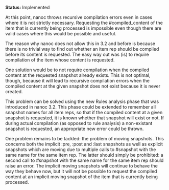 **Status:** Implemented

At this point, nanoc throws recursive compilation errors even in cases where it is not strictly necessary. Requesting the #compiled_content of the item that is currently being processed is impossible even though there are valid cases where this would be possible and useful.

The reason why nanoc does not allow this in 3.2 and before is because there is no trivial way to find out whether an item rep should be compiled before its content is requested. The easy way out was (is) to require compilation of the item whose content is requested.

One solution would be to not require compilation when the compiled content at the requested snapshot already exists. This is not optimal, though, because it will lead to recursive compilation errors when the compiled content at the given snapshot does not exist because it is never created.

This problem can be solved using the new Rules analysis phase that was introduced in nanoc 3.2. This phase could be extended to remember all snapshot names for all item reps, so that if the compiled content at a given snapshot is requested, it is known whether that snapshot will exist or not. If during actual compilation (as opposed to rule analysis) a non-existant snapshot is requested, an appropriate new error could be thrown.

One problem remains to be tackled: the problem of moving snapshots. This concerns both the implicit :pre, :post and :last snapshots as well as explicit snapshots which are moving due to multiple calls to #snapshot with the same name for the same item rep. The latter should simply be prohibited: a second call to #snapshot with the same name for the same item rep should raise an error. The implicit moving snapshots will continue to behave the way they behave now, but it will not be possible to request the compiled content at an implicit moving snapshot of the item that is currently being processed.